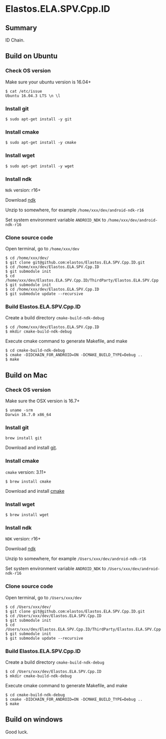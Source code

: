 # Elastos.ELA.SPV.Cpp.ID

## Summary
ID Chain.

## Build on Ubuntu
### Check OS version
Make sure your ubuntu version is 16.04+
```shell
$ cat /etc/issue
Ubuntu 16.04.3 LTS \n \l
```

### Install git
```shell
$ sudo apt-get install -y git
```

### Install cmake
```shell
$ sudo apt-get install -y cmake
```

### Install wget
```
$ sudo apt-get install -y wget
```

### Install ndk
`Ndk` version: r16+

Download [ndk](https://developer.android.com/ndk/downloads/)

Unzip to somewhere, for example `/home/xxx/dev/android-ndk-r16`

Set system environment variable `ANDROID_NDK` to `/home/xxx/dev/android-ndk-r16`

### Clone source code
Open terminal, go to `/home/xxx/dev`
```shell
$ cd /home/xxx/dev/
$ git clone git@github.com:elastos/Elastos.ELA.SPV.Cpp.ID.git
$ cd /home/xxx/dev/Elastos.ELA.SPV.Cpp.ID
$ git submodule init
$ cd /home/xxx/dev/Elastos.ELA.SPV.Cpp.ID/ThirdParty/Elastos.ELA.SPV.Cpp
$ git submodule init
$ cd /home/xxx/dev/Elastos.ELA.SPV.Cpp.ID
$ git submodule update --recursive
```

### Build Elastos.ELA.SPV.Cpp.ID

Create a build directory `cmake-build-ndk-debug`
```shell
$ cd /home/xxx/dev/Elastos.ELA.SPV.Cpp.ID
$ mkdir cmake-build-ndk-debug
```

Execute cmake command to generate Makefile, and make
```shell
$ cd cmake-build-ndk-debug
$ cmake -DIDCHAIN_FOR_ANDROID=ON -DCMAKE_BUILD_TYPE=Debug ..
$ make
```


## Build on Mac
### Check OS version
Make sure the OSX version is 16.7+

```shell
$ uname -srm
Darwin 16.7.0 x86_64
```

### Install git
```
brew install git
```
Download and install [git](https://www.git-scm.com/downloads).

### Install cmake
`cmake` version: 3.11+
```
$ brew install cmake
```
Download and install [cmake](https://cmake.org/download/)

### Install wget
```
$ brew install wget
```

### Install ndk
`NDK` version: r16+

Download [ndk](https://developer.android.com/ndk/downloads/)

Unzip to somewhere, for example `/Users/xxx/dev/android-ndk-r16`

Set system environment variable `ANDROID_NDK` to `/Users/xxx/dev/android-ndk-r16`

### Clone source code
Open terminal, go to `/Users/xxx/dev`
```shell
$ cd /Users/xxx/dev/
$ git clone git@github.com:elastos/Elastos.ELA.SPV.Cpp.ID.git
$ cd /Users/xxx/dev/Elastos.ELA.SPV.Cpp.ID
$ git submodule init
$ cd /Users/xxx/dev/Elastos.ELA.SPV.Cpp.ID/ThirdParty/Elastos.ELA.SPV.Cpp
$ git submodule init
$ git submodule update --recursive
```

### Build Elastos.ELA.SPV.Cpp.ID

Create a build directory `cmake-build-ndk-debug`
```shell
$ cd /Users/xxx/dev/Elastos.ELA.SPV.Cpp.ID
$ mkdir cmake-build-ndk-debug
```

Execute cmake command to generate Makefile, and make
```shell
$ cd cmake-build-ndk-debug
$ cmake -DIDCHAIN_FOR_ANDROID=ON -DCMAKE_BUILD_TYPE=Debug ..
$ make
```


## Build on windows

Good luck.
